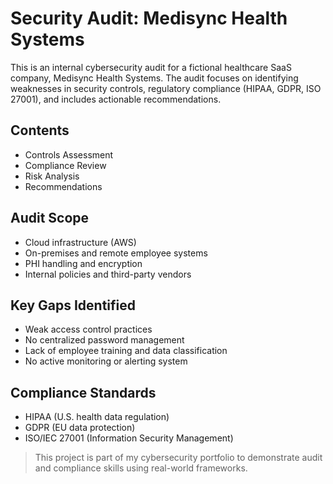 #  Security Audit: Medisync Health Systems

This is an internal cybersecurity audit for a fictional healthcare SaaS company, Medisync Health Systems. The audit focuses on identifying weaknesses in security controls, regulatory compliance (HIPAA, GDPR, ISO 27001), and includes actionable recommendations.

##  Contents

- Controls Assessment
- Compliance Review
- Risk Analysis
- Recommendations

##  Audit Scope

- Cloud infrastructure (AWS)
- On-premises and remote employee systems
- PHI handling and encryption
- Internal policies and third-party vendors

##  Key Gaps Identified

- Weak access control practices
- No centralized password management
- Lack of employee training and data classification
- No active monitoring or alerting system

##  Compliance Standards

- HIPAA (U.S. health data regulation)
- GDPR (EU data protection)
- ISO/IEC 27001 (Information Security Management)

>  This project is part of my cybersecurity portfolio to demonstrate audit and compliance skills using real-world frameworks.
